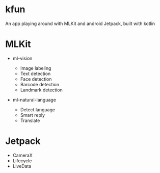 # kfun
An app playing around with MLKit and android Jetpack, built with kotlin

# MLKit
* ml-vision
  * Image labeling
  * Text detection
  * Face detection
  * Barcode detection
  * Landmark detection

* ml-natural-language
  * Detect language
  * Smart reply
  * Translate

# Jetpack
* CameraX
* Lifecycle
* LiveData
